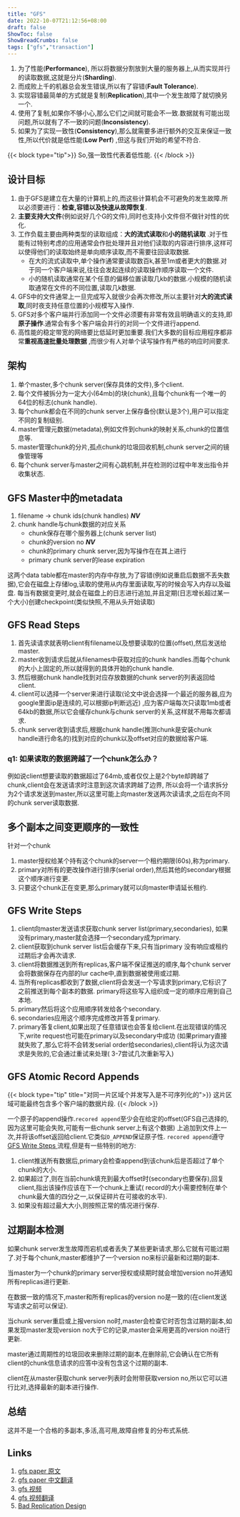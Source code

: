 ```yaml
---
title: "GFS"
date: 2022-10-07T21:12:56+08:00
draft: false
ShowToc: false
ShowBreadCrumbs: false
tags: ["gfs","transaction"]
---
```


1. 为了性能(**Performance**), 所以将数据分割放到大量的服务器上,从而实现并行的读取数据,这就是分片(**Sharding**).
2. 而成败上千的机器总会发生错误,所以有了容错(**Fault Tolerance**).
3. 实现容错最简单的方式就是复制(**Replication**),其中一个发生故障了就切换另一个.
4. 使用了复制,如果你不够小心,那么它们之间就可能会不一致.数据就有可能出现问题,所以就有了不一致的问题(**Inconsistency**).
5. 如果为了实现一致性(**Consistency**),那么就需要多进行额外的交互来保证一致性,所以代价就是低性能(**Low Perf**)
   ,但这与我们开始的希望不符合.

{{< block type="tip">}}
So,强一致性代表着低性能.
{{< /block >}}

## 设计目标

1. 由于GFS是建立在大量的计算机上的,而这些计算机会不可避免的发生故障.所以必须要进行：**检查,容错以及快速从故障恢复**.
2. **主要支持大文件**(例如说好几个G的文件),同时也支持小文件但不做针对性的优化.
3. 工作负载主要由两种类型的读取组成：**大的流式读取**和**小的随机读取**
  .对于性能有过特别考虑的应用通常会作批处理并且对他们读取的内容进行排序,这样可以使得他们的读取始终是单向顺序读取,而不需要往回读取数据.
    - 在大的流式读取中,单个操作通常要读取数百k,甚至1m或者更大的数据.对于同一个客户端来说,往往会发起连续的读取操作顺序读取一个文件.
    - 小的随机读取通常在某个任意的偏移位置读取几kb的数据.小规模的随机读取通常在文件的不同位置,读取几k数据.
4. GFS中的文件通常上一旦完成写入就很少会再次修改,所以主要针对**大的流式读取**,同时夜支持任意位置的小规模写入操作.
5. GFS对多个客户端并行添加同一个文件必须要有非常有效且明确语义的支持,即**原子操作**.通常会有多个客户端会并行的对同一个文件进行append.
6. 高性能的稳定带宽的网络要比低延时更加重要.我们大多数的目标应用程序都非常**重视高速批量处理数据**
   ,而很少有人对单个读写操作有严格的响应时间要求.

## 架构

1. 单个master,多个chunk server(保存具体的文件),多个client.
2. 每个文件被拆分为一定大小(64mb)的块(chunk),且每个chunk有一个唯一的64位的标志(chunk handle).
3. 每个chunk都会在不同的chunk server上保存备份(默认是3个),用户可以指定不同的复制级别.
4. master管理元数据(metadata),例如文件到chunk的映射关系,chunk的位置信息等.
5. master管理chunk的分片,孤点chunk的垃圾回收机制,chunk server之间的镜像管理等
6. 每个chunk server与master之间有心跳机制,并在检测的过程中年发出指令并收集状态.

## GFS Master中的metadata

1. filename -> chunk ids(chunk handles) _**NV**_
2. chunk handle与chunk数据的对应关系
    - chunk保存在哪个服务器上(chunk server list)
    - chunk的version no _**NV**_
    - chunk的primary chunk server,因为写操作在在其上进行
    - primary chunk server的lease expiration

这两个data table都在master的内存中存放,为了容错(例如说重启后数据不丢失数据),它会在磁盘上存储log,读取的使用从内存里面读取,写的时候会写入内存以及磁盘.
每当有数据变更时,就会在磁盘上的日志进行追加,并且定期(日志增长超过某一个大小)创建checkpoint(类似快照,不用从头开始读取)

## GFS Read Steps

1. 首先读请求就表明client有filename以及想要读取的位置(offset),然后发送给master.
2. master收到请求后就从filenames中获取对应的chunk handles.而每个chunk的大小上固定的,所以就得到的具体开始的chunk handle.
3. 然后根据chunk handle找到对应存放数据的chunk server的列表返回给client.
4. client可以选择一个server来进行读取(论文中说会选择一个最近的服务器,应为google里面ip是连续的,可以根据ip判断远近)
   ,应为客户端每次只读取1mb或者64kb的数据,所以它会缓存chunk与chunk server的关系,这样就不用每次都请求.
5. chunk server收到请求后,根据chunk handle(推测chunk是安装chunk handle进行命名的)找到对应的chunk以及offset对应的数据给客户端.

### q1: 如果读取的数据跨越了一个chunk怎么办？

例如说client想要读取的数据超过了64mb,或者仅仅上是2个byte却跨越了chunk,client会在发送请求时注意到这次请求跨越了边界,
所以会将一个请求拆分为2个请求发送到master,所以这里可能上向master发送两次读请求,之后在向不同的chunk server读取数据.

## 多个副本之间变更顺序的一致性

针对一个chunk

1. master授权给某个持有这个chunk的server一个租约期限(60s),称为primary.
2. primary对所有的更改操作进行排序(serial order),然后其他的secondary根据这个顺序进行变更.
3. 只要这个chunk正在变更,那么primary就可以向master申请延长租约.

## GFS Write Steps

1. client向master发送请求获取chunk server list(primary,secondaries),
   如果没有primary,master就会选择一个secondary成为primary.
2. client获取到chunk server list后会缓存下来,只有当primary
   没有响应或租约过期后才会再次请求.
3. client将数据推送到所有replicas,客户端不保证推送的顺序,每个chunk server会将数据保存在内部的lur cache中,直到数据被使用或过期.
4. 当所有replicas都收到了数据,client将会发送一个写请求到primary,它标识了之前推送到每个副本的数据.
   primary将这些写入组织成一定的顺序应用到自己本地.
5. primary然后将这个应用顺序转发给各个secondary.
6. secondaries应用这个顺序完成修改并答复primary.
7. primary答复client,如果出现了任意错误也会答复给client.在出现错误的情况下,write request也可能在primary以及secondary中成功
   (如果primary直接就失败了,那么它将不会转发serial order给secondaries),client将认为这次请求是失败的,它会通过重试来处理(
   3-7尝试几次重新写入)

## GFS Atomic Record Appends

{{< block type="tip" title="对同一片区域个并发写入是不可序列化的">}}
这片区域可能最终包含多个客户端的数据片段.
{{< /block >}}

一个原子的append操作.`recored append`至少会在给定的offset(GFS自己选择的,因为这里可能会失败,可能有一些chunk server上有这个数据)
上追加到文件上一次,并将该offset返回给client.它类似`O_APPEND`保证原子性.
`recored append`遵守[ GFS Write Steps ](#gfs-write-steps)流程,但是有一些特别的地方:

1. client推送所有数据后,primary会检查append到该chunk后是否超过了单个chunk的大小.
2. 如果超过了,则在当前chunk填充到最大offset时(secondary也要保存),回复client,指出该操作应该在下一个chunk上重试(
   record的大小需要控制在单个chunk最大值的四分之一,以保证碎片在可接收的水平).
3. 如果没有超过最大大小,则按照正常的情况进行保存.


## 过期副本检测

如果chunk server发生故障而宕机或者丢失了某些更新请求,那么它就有可能过期了.对于每个chunk,master都维护了一个version
no来标识最新和过期的副本.

当master为一个chunk的primary server授权或续期时就会增加version no并通知所有replicas进行更新.

在数据一致的情况下,master和所有replicas的version no是一致的(在client发送写请求之前可以保证).

当chunk server重启或上报version no时,master会检查它时否包含过期的副本,如果发现master发现version
no大于它的记录,master会采用更高的version no进行更新.

master通过周期性的垃圾回收来删除过期的副本,在删除前,它会确认在它所有client的chunk信息请求的应答中没有包含这个过期的副本.

client在从master获取chunk server列表时会附带获取version no,所以它可以进行比对,选择最新的副本进行操作.

## 总结

这并不是一个合格的多副本,多活,高可用,故障自修复的分布式系统.

## Links

1. [gfs paper 原文](https://static.googleusercontent.com/media/research.google.com/zh-CN//archive/gfs-sosp2003.pdf)
2. [gfs paper 中文翻译](https://zhuanlan.zhihu.com/p/424677701)
3. [gfs 视频](https://www.bilibili.com/video/BV1R7411t71W/?p=3&spm_id_from=333.788.top_right_bar_window_history.content.click&vd_source=98f230be6561d2fc7450e7ce05876f68)
4. [gfs 视频翻译](https://mit-public-courses-cn-translatio.gitbook.io/mit6-824/lecture-03-gfs/3.1)
5. [Bad Replication Design](https://mit-public-courses-cn-translatio.gitbook.io/mit6-824/lecture-03-gfs/3.2-qiang-yi-zhi-xing-strong-consistency) 
